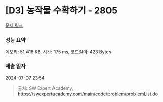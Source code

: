 # [D3] 농작물 수확하기 - 2805 

[문제 링크](https://swexpertacademy.com/main/code/problem/problemDetail.do?contestProbId=AV7GLXqKAWYDFAXB) 

### 성능 요약

메모리: 51,416 KB, 시간: 175 ms, 코드길이: 423 Bytes

### 제출 일자

2024-07-07 23:54



> 출처: SW Expert Academy, https://swexpertacademy.com/main/code/problem/problemList.do